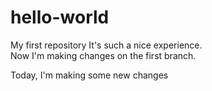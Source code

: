 # hello-world
My first repository
It's such a nice experience.  
Now I'm making changes on the first branch.  

Today, I'm making some new changes